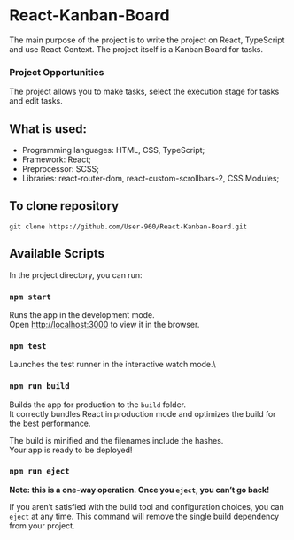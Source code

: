 # React-Kanban-Board

The main purpose of the project is to write the project on React, TypeScript and use React Context. The project itself is a Kanban Board for tasks.

### Project Opportunities

The project allows you to make tasks, select the execution stage for tasks and edit tasks.

## What is used:

- Programming languages: HTML, CSS, TypeScript;
- Framework: React;
- Preprocessor: SCSS;
- Libraries: react-router-dom, react-custom-scrollbars-2, CSS Modules;

## To clone repository

```shell
git clone https://github.com/User-960/React-Kanban-Board.git
```

## Available Scripts

In the project directory, you can run:

### `npm start`

Runs the app in the development mode.\
Open [http://localhost:3000](http://localhost:3000) to view it in the browser.

### `npm test`

Launches the test runner in the interactive watch mode.\

### `npm run build`

Builds the app for production to the `build` folder.\
It correctly bundles React in production mode and optimizes the build for the best performance.

The build is minified and the filenames include the hashes.\
Your app is ready to be deployed!

### `npm run eject`

**Note: this is a one-way operation. Once you `eject`, you can’t go back!**

If you aren’t satisfied with the build tool and configuration choices, you can `eject` at any time. This command will remove the single build dependency from your project.
